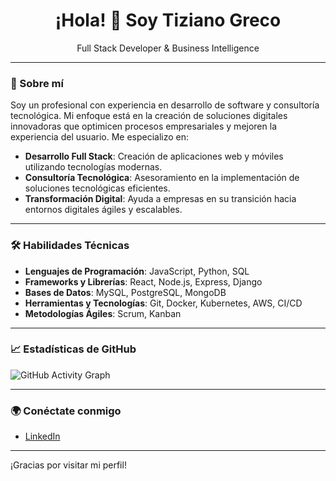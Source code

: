 <h1 align="center">¡Hola! 👋 Soy Tiziano Greco</h1>

<p align="center">
  Full Stack Developer & Business Intelligence
</p>

---

### 💼 Sobre mí

Soy un profesional con experiencia en desarrollo de software y consultoría tecnológica. Mi enfoque está en la creación de soluciones digitales innovadoras que optimicen procesos empresariales y mejoren la experiencia del usuario. Me especializo en:

- **Desarrollo Full Stack**: Creación de aplicaciones web y móviles utilizando tecnologías modernas.
- **Consultoría Tecnológica**: Asesoramiento en la implementación de soluciones tecnológicas eficientes.
- **Transformación Digital**: Ayuda a empresas en su transición hacia entornos digitales ágiles y escalables.

---

### 🛠️ Habilidades Técnicas

- **Lenguajes de Programación**: JavaScript, Python, SQL
- **Frameworks y Librerías**: React, Node.js, Express, Django
- **Bases de Datos**: MySQL, PostgreSQL, MongoDB
- **Herramientas y Tecnologías**: Git, Docker, Kubernetes, AWS, CI/CD
- **Metodologías Ágiles**: Scrum, Kanban

---

### 📈 Estadísticas de GitHub

![GitHub Activity Graph](https://activity-graph.herokuapp.com/graph?username=tu_usuario&theme=dracula)


---

### 🌍 Conéctate conmigo

- [LinkedIn](https://www.linkedin.com/in/grecotiziano/)

---

¡Gracias por visitar mi perfil!
